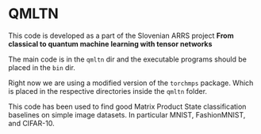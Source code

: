 # QMLTN

This code is developed as a part of the Slovenian ARRS project **From classical to quantum machine learning with tensor networks**

The main code is in the `qmltn` dir and the executable programs should be placed in the `bin` dir. 

Right now we are using a modified version of the `torchmps` package. Which is placed in the respective directories inside the `qmltn` folder.

This code has been used to find good Matrix Product State classification baselines on simple image datasets. In particular MNIST, FashionMNIST, and CIFAR-10.